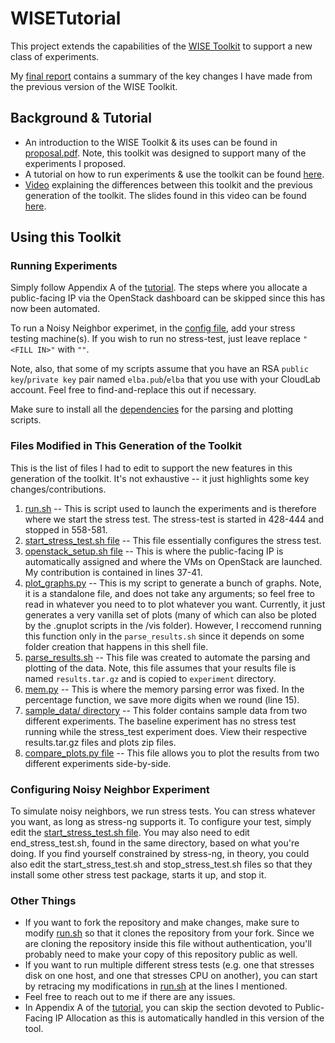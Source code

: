 # WISETutorial

This project extends the capabilities of the [WISE Toolkit](https://github.com/coc-gatech-newelba/WISETutorial "Previous Generation Toolkit") to support a new class of experiments.

My [final report](./final_report.pdf "Project Report") contains a summary of the key changes I have made from the previous version of the WISE Toolkit.

## Background & Tutorial
* An introduction to the WISE Toolkit & its uses can be found in [proposal.pdf](./proposal.pdf "Project Proposal"). Note, this toolkit was designed to support many of the experiments I proposed.
* A tutorial on how to run experiments & use the toolkit can be found [here](https://www.cc.gatech.edu/~ral3/tutorial2.html "Tutorial").
* [Video](https://youtu.be/sZfsjAb-Rfo "Video Presentation") explaining the differences between this toolkit and the previous generation of the toolkit. The slides found in this video can be found [here](./slides.pdf "Presentation Slides").

## Using this Toolkit
### Running Experiments
Simply follow Appendix A of the [tutorial](https://www.cc.gatech.edu/~ral3/tutorial2.html "Tutorial"). The steps where you allocate a public-facing IP via the OpenStack dashboard can be skipped since this has now been automated. 

To run a Noisy Neighbor experimet, in the [config file](./experiment/conf/config.sh "Experimental Config File"), add your stress testing machine(s). If you wish to run no stress-test, just leave replace `"<FILL IN>"` with `""`.

Note, also, that some of my scripts assume that you have an RSA `public key`/`private key` pair named `elba.pub`/`elba` that you use with your CloudLab account. Feel free to find-and-replace this out if necessary.

Make sure to install all the [dependencies](./parsers/requirements.txt "Python Dependencies") for the parsing and plotting scripts.

### Files Modified in This Generation of the Toolkit
This is the list of files I had to edit to support the new features in this generation of the toolkit. It's not exhaustive -- it just highlights some key changes/contributions.
1. [run.sh](./experiment/scripts/run.sh "run.sh file") -- This is script used to launch the experiments and is therefore where we start the stress test. The stress-test is started in  428-444 and stopped in 558-581.
1. [start_stress_test.sh file](./microblog_bench/stress-test/stress_test_1_scripts/start_stress_test.sh "Stress Test Start Script") --  This file essentially configures the stress test.
1. [openstack_setup.sh file](./experiment/scripts/openstack_setup.sh "OpenStack Setup Script") -- This is where the public-facing IP is automatically assigned and where the VMs on OpenStack are launched. My contribution is contained in lines 37-41.
1. [plot_graphs.py](./vis/plot_graphs.py "Graph Plotting File") -- This is my script to generate a bunch of  graphs. Note, it is a standalone file, and does not take any arguments; so feel free to read in whatever you need to to plot whatever you want. Currently, it just generates a very vanilla set of plots (many of which can also be ploted by the .gnuplot scripts in the /vis folder). However, I reccomend running this function only in the `parse_results.sh` since it depends on some folder creation that happens in this shell file.
1. [parse_results.sh](./experiment/parse_results.sh "Results parser") -- This file was created to automate the parsing and plotting of the data. Note, this file assumes that your results file is named `results.tar.gz` and is copied to `experiment` directory.
1. [mem.py](./parsers/mem.py "Memory Parser") -- This is where the memory parsing error was fixed. In the percentage function, we save more digits when we round (line 15).
1. [sample_data/ directory](./sample_data "Sample Data Dir") -- This folder contains sample data from two different experiments. The baseline experiment has no stress test running while the stress_test experiment does. View their respective results.tar.gz files and plots zip files.
1. [compare_plots.py file](./sample_data/compare_plots.py "Plot Comparison function") -- This file allows you to plot the results from two different experiments side-by-side.

### Configuring Noisy Neighbor Experiment
To simulate noisy neighbors, we run stress tests. You can stress whatever you want, as long as stress-ng supports it. To configure your test, simply edit the [start_stress_test.sh file](./microblog_bench/stress-test/stress_test_1_scripts/start_stress_test.sh "Stress Test Start Script"). You may also need to edit end_stress_test.sh, found in the same directory, based on what you're doing.
If you find yourself constrained by stress-ng, in theory, you could also edit the start_stress_test.sh and stop_stress_test.sh files so that they install some other stress test package, starts it up, and stop it.

### Other Things
* If you want to fork the repository and make changes, make sure to modify [run.sh](./experiment/scripts/run.sh "run.sh file") so that it clones the repository from your fork. Since we are cloning the repository inside this file without authentication, you'll probably need to make your copy of this repository public as well.
* If you want to run multiple different stress tests (e.g. one that stresses disk on one host, and one that stresses CPU on another), you can start by retracing my modifications in [run.sh](./experiment/scripts/run.sh "run.sh file") at the lines I mentioned.
* Feel free to reach out to me if there are any issues.
* In Appendix A of the [tutorial](https://www.cc.gatech.edu/~ral3/tutorial2.html "Tutorial"), you can skip the section devoted to Public-Facing IP Allocation as this is automatically handled in this version of the tool.